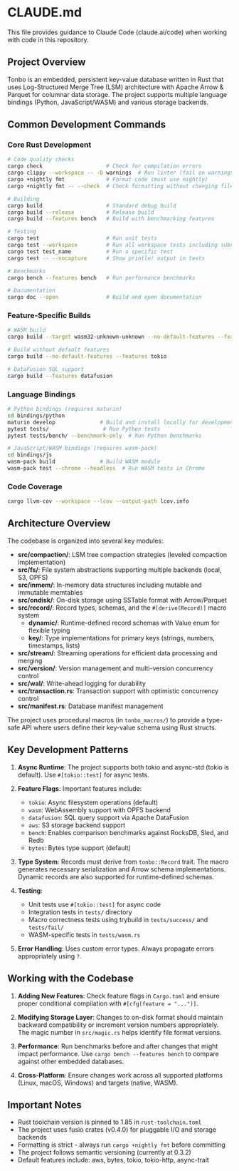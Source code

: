 # CLAUDE.md

This file provides guidance to Claude Code (claude.ai/code) when working with code in this repository.

## Project Overview

Tonbo is an embedded, persistent key-value database written in Rust that uses Log-Structured Merge Tree (LSM) architecture with Apache Arrow & Parquet for columnar data storage. The project supports multiple language bindings (Python, JavaScript/WASM) and various storage backends.

## Common Development Commands

### Core Rust Development

```bash
# Code quality checks
cargo check                    # Check for compilation errors
cargo clippy --workspace -- -D warnings  # Run linter (fail on warnings)
cargo +nightly fmt             # Format code (must use nightly)
cargo +nightly fmt -- --check  # Check formatting without changing files

# Building
cargo build                    # Standard debug build
cargo build --release          # Release build
cargo build --features bench   # Build with benchmarking features

# Testing
cargo test                     # Run unit tests
cargo test --workspace         # Run all workspace tests including subcrates
cargo test test_name           # Run a specific test
cargo test -- --nocapture      # Show println! output in tests

# Benchmarks
cargo bench --features bench   # Run performance benchmarks

# Documentation
cargo doc --open               # Build and open documentation
```

### Feature-Specific Builds

```bash
# WASM build
cargo build --target wasm32-unknown-unknown --no-default-features --features wasm

# Build without default features
cargo build --no-default-features --features tokio

# DataFusion SQL support
cargo build --features datafusion
```

### Language Bindings

```bash
# Python bindings (requires maturin)
cd bindings/python
maturin develop              # Build and install locally for development
pytest tests/                 # Run Python tests
pytest tests/bench/ --benchmark-only  # Run Python benchmarks

# JavaScript/WASM bindings (requires wasm-pack)
cd bindings/js
wasm-pack build              # Build WASM module
wasm-pack test --chrome --headless  # Run WASM tests in Chrome
```

### Code Coverage

```bash
cargo llvm-cov --workspace --lcov --output-path lcov.info
```

## Architecture Overview

The codebase is organized into several key modules:

- **src/compaction/**: LSM tree compaction strategies (leveled compaction implementation)
- **src/fs/**: File system abstractions supporting multiple backends (local, S3, OPFS)
- **src/inmem/**: In-memory data structures including mutable and immutable memtables
- **src/ondisk/**: On-disk storage using SSTable format with Arrow/Parquet
- **src/record/**: Record types, schemas, and the `#[derive(Record)]` macro system
  - **dynamic/**: Runtime-defined record schemas with Value enum for flexible typing
  - **key/**: Type implementations for primary keys (strings, numbers, timestamps, lists)
- **src/stream/**: Streaming operations for efficient data processing and merging
- **src/version/**: Version management and multi-version concurrency control
- **src/wal/**: Write-ahead logging for durability
- **src/transaction.rs**: Transaction support with optimistic concurrency control
- **src/manifest.rs**: Database manifest management

The project uses procedural macros (in `tonbo_macros/`) to provide a type-safe API where users define their key-value schema using Rust structs.

## Key Development Patterns

1. **Async Runtime**: The project supports both tokio and async-std (tokio is default). Use `#[tokio::test]` for async tests.

2. **Feature Flags**: Important features include:
   - `tokio`: Async filesystem operations (default)
   - `wasm`: WebAssembly support with OPFS backend
   - `datafusion`: SQL query support via Apache DataFusion
   - `aws`: S3 storage backend support
   - `bench`: Enables comparison benchmarks against RocksDB, Sled, and Redb
   - `bytes`: Bytes type support (default)

3. **Type System**: Records must derive from `tonbo::Record` trait. The macro generates necessary serialization and Arrow schema implementations. Dynamic records are also supported for runtime-defined schemas.

4. **Testing**: 
   - Unit tests use `#[tokio::test]` for async code
   - Integration tests in `tests/` directory
   - Macro correctness tests using trybuild in `tests/success/` and `tests/fail/`
   - WASM-specific tests in `tests/wasm.rs`

5. **Error Handling**: Uses custom error types. Always propagate errors appropriately using `?`.

## Working with the Codebase

1. **Adding New Features**: Check feature flags in `Cargo.toml` and ensure proper conditional compilation with `#[cfg(feature = "...")]`.

2. **Modifying Storage Layer**: Changes to on-disk format should maintain backward compatibility or increment version numbers appropriately. The magic number in `src/magic.rs` helps identify file format versions.

3. **Performance**: Run benchmarks before and after changes that might impact performance. Use `cargo bench --features bench` to compare against other embedded databases.

4. **Cross-Platform**: Ensure changes work across all supported platforms (Linux, macOS, Windows) and targets (native, WASM).

## Important Notes

- Rust toolchain version is pinned to 1.85 in `rust-toolchain.toml`
- The project uses fusio crates (v0.4.0) for pluggable I/O and storage backends
- Formatting is strict - always run `cargo +nightly fmt` before committing
- The project follows semantic versioning (currently at 0.3.2)
- Default features include: aws, bytes, tokio, tokio-http, async-trait
